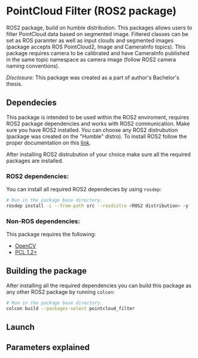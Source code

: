 # PointCloud Filter (ROS2 package)
ROS2 package, build on humble distribution. This packages allows users to filter PointCloud data based on segmented image. Filtered classes can be set as ROS paramter as well as input clouds and segmented images (package accepts ROS PointCloud2, Image and CameraInfo topics). This package requires camera to be calibrated and have CameraInfo published in the same topic namespace as camera image (follow ROS2 camera naming conventions).

_Disclosure_: 
This package was created as a part of author's Bachelor's thesis.

## Dependecies

This package is intended to be used within the ROS2 enviroment, requires 
ROS2 package dependencies and works with ROS2 communication. Make sure you have ROS2 installed. You can choose any ROS2 distrubution (package was created on the "Humble" distro). To install ROS2 follow the proper documentation on this [link](https://docs.ros.org/en/humble/Installation.html "ROS2 install guide").


After installing ROS2 distrubution of your choice make sure all the required packages are installed.

### ROS2 dependencies:
You can install all required ROS2 dependecies by using `rosdep`:
```bash
# Run in the package base directory.
rosdep install -i --from-path src --rosdistro <ROS2 distribution> -y
```
### Non-ROS dependencies:
This package requires the following:
- [OpenCV](https://opencv.org/)
- [PCL 1.2+](https://pointclouds.org/)

## Building the package

After installing all the required dependencies you can build this package as any other ROS2 package by running `colcon`:
```bash
# Run in the package base directory.
colcon build --packages-select pointcloud_filter
```

## Launch

## Parameters explained
